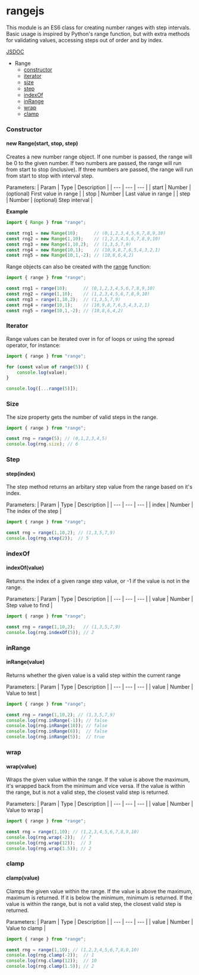 # rangejs

This module is an ES6 class for creating number ranges with step intervals. Basic usage is inspired by Python's range function, but with extra methods for validating values, accessing steps out of order and by index.

[JSDOC](https://seanyoung247.github.io/rangejs/)

* Range
    * [constructor](#constructor)
    * [iterator](#iterator)
    * [size](#size)
    * [step](#step)
    * [indexOf](#indexof)
    * [inRange](#inrange)
    * [wrap](#wrap)
    * [clamp](#clamp)

### Constructor

#### new Range(start, stop, step)

Creates a new number range object.
If one number is passed, the range will be 0 to the given number.
If two numbers are passed, the range will run from start to stop (inclusive).
If three numbers are passed, the range will run from start to stop with interval step.


Parameters:
| Param | Type | Description |
| --- | --- | --- |
| start | Number | (optional) First value in range |
| stop | Number | Last value in range |
| step | Number | (optional) Step interval |

**Example**
```javascript
import { Range } from "range";

const rng1 = new Range(10);      // (0,1,2,3,4,5,6,7,8,9,10)
const rng2 = new Range(1,10);    // (1,2,3,4,5,6,7,8,9,10)
const rng3 = new Range(1,10,2);  // (1,3,5,7,9)
const rng4 = new Range(10,1);    // (10,9,8,7,6,5,4,3,2,1)
const rng5 = new Range(10,1,-2); // (10,8,6,4,2)
```

Range objects can also be created with the [range]() function:
```javascript
import { range } from "range";

const rng1 = range(10);      // (0,1,2,3,4,5,6,7,8,9,10)
const rng2 = range(1,10);    // (1,2,3,4,5,6,7,8,9,10)
const rng3 = range(1,10,2);  // (1,3,5,7,9)
const rng4 = range(10,1);    // (10,9,8,7,6,5,4,3,2,1)
const rng5 = range(10,1,-2); // (10,8,6,4,2)
```

### Iterator

Range values can be iterated over in for of loops or using the spread operator, for instance:
```javascript
import { range } from "range";

for (const value of range(5)) {
    console.log(value);
}

console.log([...range(5)]);
```

### Size

The size property gets the number of valid steps in the range.
```javascript
import { range } from "range";

const rng = range(5); // (0,1,2,3,4,5)
console.log(rng.size); // 6
```

### Step

#### step(index)

The step method returns an arbitary step value from the range based on it's index.

Parameters:
| Param | Type | Description |
| --- | --- | --- |
| index | Number | The index of the step |

```javascript
import { range } from "range";

const rng = range(1,10,2); // (1,3,5,7,9)
console.log(rng.step(2));  // 5
```

### indexOf

#### indexOf(value)

Returns the index of a given range step value, or -1 if the value is not in the range.

Parameters:
| Param | Type | Description |
| --- | --- | --- |
| value | Number | Step value to find |

```javascript
import { range } from "range";

const rng = range(1,10,2);   // (1,3,5,7,9)
console.log(rng.indexOf(5)); // 2 
```

### inRange

#### inRange(value)

Returns whether the given value is a valid step within the current range

Parameters:
| Param | Type | Description |
| --- | --- | --- |
| value | Number | Value to test |

```javascript
import { range } from "range";

const rng = range(1,10,2); // (1,3,5,7,9)
console.log(rng.inRange(-1)); // false
console.log(rng.inRange(10)); // false
console.log(rng.inRange(6));  // false
console.log(rng.inRange(5));  // true
```

### wrap

#### wrap(value)

Wraps the given value within the range. If the value is above the maximum, it's wrapped back from the minimum and vice versa. If the value is within the range, but is not a valid step, the closest valid step is returned.

Parameters:
| Param | Type | Description |
| --- | --- | --- |
| value | Number | Value to wrap |

```javascript
import { range } from "range";

const rng = range(1,10); // (1,2,3,4,5,6,7,8,9,10)
console.log(rng.wrap(-2));  // 7
console.log(rng.wrap(12));  // 3
console.log(rng.wrap(1.5)); // 2
```

### clamp

#### clamp(value)

Clamps the given value within the range. If the value is above the maximum, maximum is returned. If it is below the minimum, minimum is returned. If the value is within the range, but is not a valid step, the closest valid step is returned.

Parameters:
| Param | Type | Description |
| --- | --- | --- |
| value | Number | Value to clamp |

```javascript
import { range } from "range";

const rng = range(1,10); // (1,2,3,4,5,6,7,8,9,10)
console.log(rng.clamp(-2));  // 1
console.log(rng.clamp(12));  // 10
console.log(rng.clamp(1.5)); // 2
```